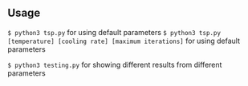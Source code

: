 ## Usage

`$ python3 tsp.py` for using default parameters
`$ python3 tsp.py [temperature] [cooling rate] [maximum iterations]` for using default parameters

`$ python3 testing.py` for showing different results from different parameters
